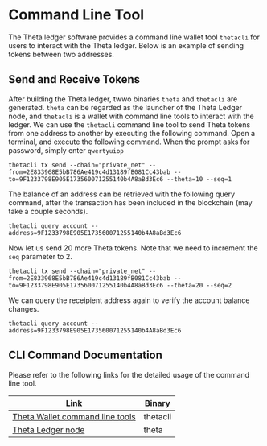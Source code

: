 # Command Line Tool

The Theta ledger software provides a command line wallet tool `thetacli` for users to interact with the Theta ledger. Below is an example of sending tokens between two addresses.

## Send and Receive Tokens

After building the Theta ledger, twwo binaries `theta` and `thetacli` are generated. `theta` can be regarded as the launcher of the Theta Ledger node, and `thetacli` is a wallet with command line tools to interact with the ledger. We can use the `thetacli` command line tool to send Theta tokens from one address to another by executing the following command. Open a terminal, and execute the following command. When the prompt asks for password, simply enter `qwertyuiop`
```
thetacli tx send --chain="private_net" --from=2E833968E5bB786Ae419c4d13189fB081Cc43bab --to=9F1233798E905E173560071255140b4A8aBd3Ec6 --theta=10 --seq=1
```
The balance of an address can be retrieved with the following query command, after the transaction has been included in the blockchain (may take a couple seconds).
```
thetacli query account --address=9F1233798E905E173560071255140b4A8aBd3Ec6
```
Now let us send 20 more Theta tokens. Note that we need to increment the `seq` parameter to 2.
```
thetacli tx send --chain="private_net" --from=2E833968E5bB786Ae419c4d13189fB081Cc43bab --to=9F1233798E905E173560071255140b4A8aBd3Ec6 --theta=20 --seq=2
```
We can query the receipient address again to verify the account balance changes.
```
thetacli query account --address=9F1233798E905E173560071255140b4A8aBd3Ec6
```
## CLI Command Documentation

Please refer to the following links for the detailed usage of the command line tool.

|Link|Binary|
|---|---|
|[Theta Wallet command line tools](https://github.com/thetatoken/theta-protocol-ledger/blob/master/docs/commands/wallet/thetacli.md)|thetacli|
|[Theta Ledger node](https://github.com/thetatoken/theta-protocol-ledger/blob/master/docs/commands/ledger/theta.md)|theta|

